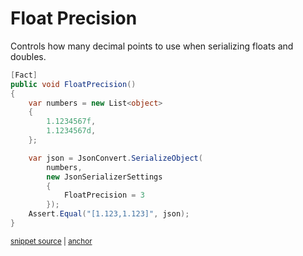 # Float Precision

Controls how many decimal points to use when serializing floats and doubles.

<!-- snippet: FloatPrecision -->
<a id='snippet-floatprecision'></a>
```cs
[Fact]
public void FloatPrecision()
{
    var numbers = new List<object>
    {
        1.1234567f,
        1.1234567d,
    };

    var json = JsonConvert.SerializeObject(
        numbers,
        new JsonSerializerSettings
        {
            FloatPrecision = 3
        });
    Assert.Equal("[1.123,1.123]", json);
}
```
<sup><a href='/src/ArgonTests/Serialization/JsonSerializerTest.cs#L6392-L6412' title='Snippet source file'>snippet source</a> | <a href='#snippet-floatprecision' title='Start of snippet'>anchor</a></sup>
<!-- endSnippet -->
